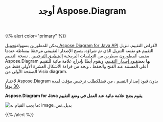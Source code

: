 ﻿---
title: أوجد Aspose.Diagram
type: docs
weight: 80
url: /ar/java/evaluate-aspose-diagram/
---
{{% alert color="primary" %}} 

 يمكن للمطورين بسهولة[تحميل Aspose.Diagram for Java API](https://downloads.aspose.com/diagram/java) لأغراض التقييم. تنزيل التقييم هو نفسه التنزيل الذي تم شراؤه. يصبح الإصدار التقييمي مرخصًا ببساطة عندما يضيف المطورون سطرين من التعليمات البرمجية إلى[تطبيق الترخيص](/diagram/ar/java/licensing/#applying-a-license) . نسخة التقييم Aspose.Diagram بها بعض[قيود إصدار التقييم](/diagram/ar/java/licensing/#evaluation-version-limitations)، ويقوم أيضًا بإدراج علامة مائية للتقييم أعلى المستند عند الفتح والحفظ ، ويحد من قراءة الأشكال العشرة الأولى فقط من الصفحة الأولى من Visio diagram.

 لاختبار Aspose.Diagram بدون قيود إصدار التقييم ، من فضلك[طلب ترخيص مؤقت لمدة 30 يومًا](https://purchase.aspose.com/temporary-license).

**Aspose.Diagram for Java يقوم بضخ علامة مائية عند العمل في وضع التقييم** 

![ما يجب القيام به: image_بديل_نص](evaluate-aspose-diagram_1.png)

{{% /alert %}}
